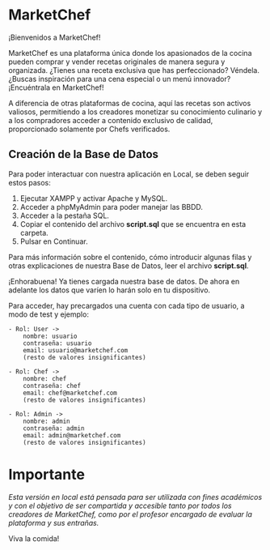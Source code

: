 # MarketChef

¡Bienvenidos a MarketChef!

MarketChef es una plataforma única donde los apasionados de la cocina pueden comprar y vender recetas originales de manera segura y organizada. ¿Tienes una receta exclusiva que has perfeccionado? Véndela. ¿Buscas inspiración para una cena especial o un menú innovador? ¡Encuéntrala en MarketChef!

A diferencia de otras plataformas de cocina, aquí las recetas son activos valiosos, permitiendo a los creadores monetizar su conocimiento culinario y a los compradores acceder a contenido exclusivo de calidad, proporcionado solamente por Chefs verificados.

## Creación de la Base de Datos

Para poder interactuar con nuestra aplicación en Local, se deben seguir estos pasos:
1. Ejecutar XAMPP y activar Apache y MySQL.
2. Acceder a phpMyAdmin para poder manejar las BBDD.
3. Acceder a la pestaña SQL.
4. Copiar el contenido del archivo **script.sql** que se encuentra en esta carpeta.
5. Pulsar en Continuar. 

Para más información sobre el contenido, cómo introducir algunas filas y otras explicaciones de nuestra Base de Datos, leer el archivo **script.sql**.


¡Enhorabuena! Ya tienes cargada nuestra base de datos. De ahora en adelante los datos que varíen lo harán solo en tu dispositivo.

Para acceder, hay precargados una cuenta con cada tipo de usuario, a modo de test y ejemplo:

    - Rol: User -> 
        nombre: usuario 
        contraseña: usuario
        email: usuario@marketchef.com
        (resto de valores insignificantes)
    
    - Rol: Chef ->
        nombre: chef
        contraseña: chef
        email: chef@marketchef.com
        (resto de valores insignificantes)

    - Rol: Admin ->
        nombre: admin
        contraseña: admin
        email: admin@marketchef.com
        (resto de valores insignificantes)
    
# Importante
*Esta versión en local está pensada para ser utilizada con fines académicos y con el objetivo de ser compartida y accesible tanto por todos los creadores de MarketChef, como por el profesor encargado de evaluar la plataforma y sus entrañas.* 


Viva la comida!
